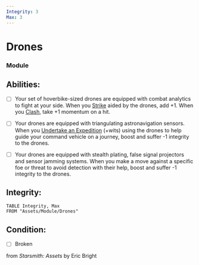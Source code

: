 ```yaml
---
Integrity: 3
Max: 3
---
```


# Drones
### Module


## Abilities:


- [ ] Your set of hoverbike-sized drones are equipped with combat analytics to fight at your side.  When you [Strike](Strike.md) aided by the drones, add +1.  When you [Clash](Clash.md), take +1 momentum on a hit.

- [ ] Your drones are equipped with triangulating astronavigation sensors. When you [Undertake an Expedition](Undertake_an_Expedition.md) (+wits) using the drones to help guide your command vehicle on a journey, boost and suffer -1 integrity to the drones.

- [ ] Your drones are equipped with stealth plating, false signal projectors and sensor jamming systems. When you make a move against a specific foe or threat to avoid detection with their help, boost and suffer -1 integrity to the drones.

## Integrity:
```dataview
TABLE Integrity, Max
FROM "Assets/Module/Drones"
```


## Condition:
- [ ] Broken

from *Starsmith: Assets* by Eric Bright